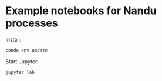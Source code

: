 # Example notebooks for Nandu processes

Install:
```bash
conda env update
```

Start Jupyter:
```bash
jupyter lab
```